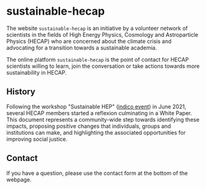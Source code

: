 # sustainable-hecap

The website `sustainable-hecap` is an initiative by a volunteer network of scientists in the fields of High Energy Physics, Cosmology and Astroparticle Physics (HECAP) who are concerned about the climate crisis and advocating for a transition towards a sustainable academia.

The online platform `sustainable-hecap` is the point of contact for HECAP scientists willing to learn, join the conversation or take actions towards more sustainability in HECAP.

## History
Following the workshop "Sustainable HEP" ([indico event](https://indico.cern.ch/event/1004432/)) in June 2021, several HECAP members started a reflexion culminating in a White Paper. This document represents a community-wide step towards identifying these impacts, proposing positive changes that individuals, groups and institutions can make, and highlighting the associated opportunities for improving social justice.

## Contact
If you have a question, please use the contact form at the bottom of the webpage.
